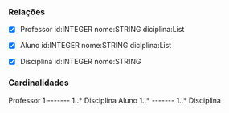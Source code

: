 ### Relações

- [x] Professor
	id:INTEGER
	nome:STRING
	diciplina:List<DISCIPLINA>
	
- [x] Aluno
	id:INTEGER
	nome:STRING
	diciplina:List<DISCIPLINA> 
	
	
- [x] Disciplina
	id:INTEGER
	nome:STRING
	
	
### Cardinalidades

Professor 1 ------- 1..* Disciplina
Aluno 1..* ------- 1..* Disciplina
